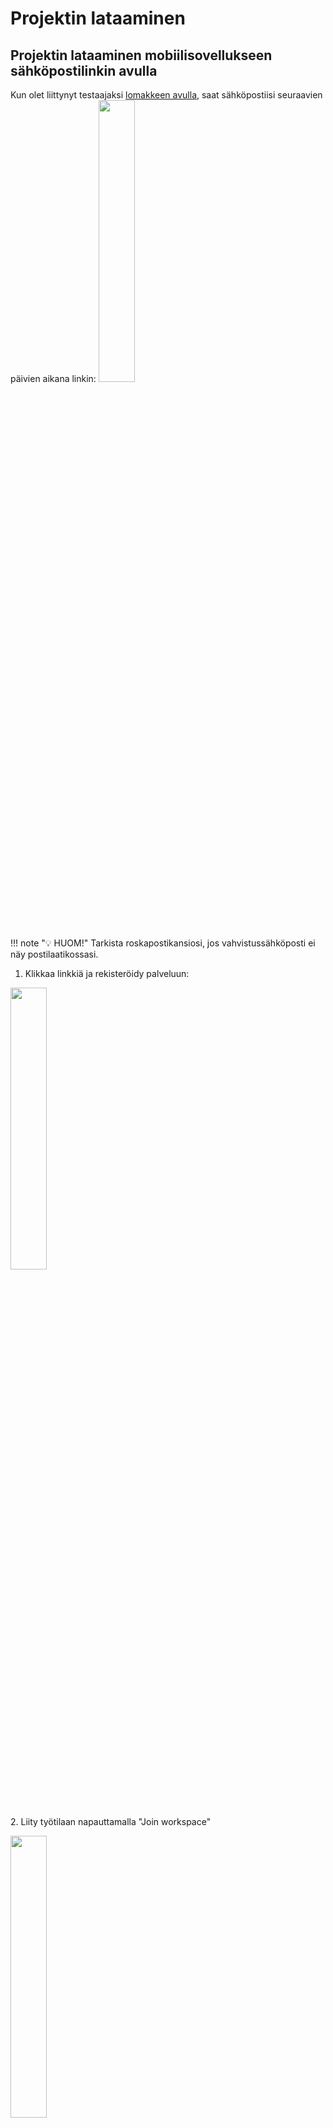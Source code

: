 # **Projektin lataaminen**

## **Projektin lataaminen mobiilisovellukseen sähköpostilinkin avulla**

Kun olet liittynyt testaajaksi [lomakkeen avulla](https://forms.gle/53ukXLJhRCDZmWAF9), saat sähköpostiisi seuraavien päivien aikana linkin:
<img src="img/projektin_lataaminen_qgisiin/sahkoposti_linkki.jpg" width="34%"/>

!!! note "💡 HUOM!" 
    Tarkista roskapostikansiosi, jos vahvistussähköposti ei näy postilaatikossasi.

1.  Klikkaa linkkiä ja rekisteröidy palveluun:

<img src="img/projektin_lataaminen_qgisiin/rekisteroityminen.jpg" width="34%"/><br>
2.  Liity työtilaan napauttamalla "Join workspace"

<img src="img/projektin_lataaminen_qgisiin/tyotilaan_liittyminen.jpg" width="34%"/><br>
3.  Avaa tämän jälkeen MerginMaps -sovellus puhelimessasi ja napauta oikean yläkulman ikonia:

<img src="img/aloitusnakyma.jpg" width="34%"/><br>
4.  Kirjaudu tämän jälkeen juuri luomillasi tunnuksillasi sisään:

<img src="img/kirjautuminen.jpg" width="34%"/><br>
5. Napauta tämän jälkeen alareunan ***Projektit***- kohtaa ja lataa eip-peltomappi- projekti

<iframe src="https://drive.google.com/file/d/15Y8Q-OHDhgEhV4rY7L_RVG6gBxOKRb9g/preview" width="50%" height="900" allowfullscreen="allowfullscreen">

</iframe>

## **Projektin lataaminen tietokoneelle QGIS-työpöytäsovellukseen**

Jos haluat tarkastella projektia, lisätä georeferoituja karttoja ja muokkailla tallentamiasi tietoja tietokoneella toimi seuraavasti:

### **QGIS:n lataaminen ja asentaminen**

Mene QGISin viralliselle sivulle: <https://qgis.org/>

Valitse ***Download Now*** ja lataa versio käyttöjärjestelmällesi (Windows, Mac, Linux):

<img src="img/projektin_lataaminen_qgisiin/img1.png" width="79%"/>

Asenna QGIS seuraamalla asennusohjeita.

### **MerginMaps-lisäosan asentaminen QGISiin**

1.  Avaa QGIS

2.  Valitse ylävalikosta ***Lisäosat → Hallinnoi ja asenna lisäosia*****.**

3.  Kirjoita hakukenttään ***Mergin*****.**

4.  Valitse ***Mergin Maps*** ja klikkaa ***Asenna lisäosa*****.**

![](img/projektin_lataaminen_qgisiin/img2.png)

Kun asennus on valmis, lisäosa löytyy QGIS:n selain ikkunasta, jonka otsikko on *Mergin Maps*.

**Kirjautuminen MerginMaps-lisäosaan**

Avaa lisäosa valikosta: ***Lisäosat → Mergin Maps → Configure MerginMaps plugin*** -ikonista.

![](img/projektin_lataaminen_qgisiin/img3.png)

Tämän jälkeen ohjelma pyytää asettamaan uuden päätodennussalasanan QGISiin. Anna siihen haluamasi salasana ja laita se talteen.

![](img/projektin_lataaminen_qgisiin/img4.png)

Kirjaudu sisään Mergin-tililläsi.

Valitse **Save credentials***,* jos haluat että ohjelma muistaa tunnuksesi seuraavilla kerroilla.

![](img/projektin_lataaminen_qgisiin/img5.png)

Kun kirjaudut, lisäosa yhdistyy Mergin-tiliisi, ja voit nähdä projektisi listattuna.

**Projektin lataaminen QGIS:iin MerginMaps-lisäosalla**

1.  Avaa ***Mergin Maps*** -paneeli QGIS:ssä vasemman laidan selainosiosta.

2.  Paneelissa näet kaikki projektisi.

3.  Valitse projekti, jonka haluat ladata.

4.  Klikkaa ***Download*** ***projec**t* (Lataa projekti).

5.  Valitse kansio, johon projekti tallennetaan. Laita mieleen tämä sijainti. Tähän samaan sijaintiin tallennetaan myöhemmin [georeferoidut kuvat](https://gispocoding.github.io/eip-peltomappi/salaojakarttojen_georeferointi.html).

6.  QGIS avaa projektin ja siihen liittyvät aineistot automaattisesti.

![](img/projektin_lataaminen_qgisiin/mergin_maps_projektin_lataus.gif)
